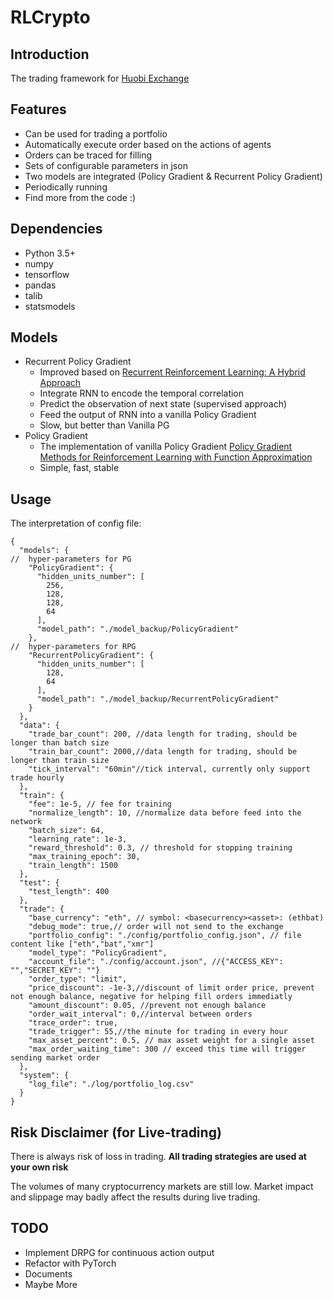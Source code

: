# RLCrypto

## Introduction
The trading framework for [Huobi Exchange](https://www.huobi.pro/)

## Features
- Can be used for trading a portfolio
- Automatically execute order based on the actions of agents
- Orders can be traced for filling
- Sets of configurable parameters in json
- Two models are integrated (Policy Gradient & Recurrent Policy Gradient)
- Periodically running
- Find more from the code :\)

## Dependencies
- Python 3.5+
- numpy
- tensorflow
- pandas
- talib
- statsmodels

## Models
- Recurrent Policy Gradient
    - Improved based on  [Recurrent Reinforcement Learning: A Hybrid Approach](https://arxiv.org/abs/1509.03044)
    - Integrate RNN to encode the temporal correlation
    - Predict the observation of next state (supervised approach)
    - Feed the output of RNN into a vanilla Policy Gradient
    - Slow, but better than Vanilla PG
- Policy Gradient
    - The implementation of vanilla Policy Gradient [Policy Gradient Methods for Reinforcement Learning with Function Approximation](https://papers.nips.cc/paper/1713-policy-gradient-methods-for-reinforcement-learning-with-function-approximation.pdf)
    - Simple, fast, stable

## Usage
The interpretation of config file:
```
{
  "models": {
//	hyper-parameters for PG  
	"PolicyGradient": { 
	  "hidden_units_number": [
		256,
		128,
		128,
		64
	  ],
	  "model_path": "./model_backup/PolicyGradient"
	},
//	hyper-parameters for RPG
	"RecurrentPolicyGradient": {
	  "hidden_units_number": [
		128,
		64
	  ],
	  "model_path": "./model_backup/RecurrentPolicyGradient"
	}
  },
  "data": {
	"trade_bar_count": 200, //data length for trading, should be longer than batch size
	"train_bar_count": 2000,//data length for trading, should be longer than train size
	"tick_interval": "60min"//tick interval, currently only support trade hourly
  },
  "train": {
	"fee": 1e-5, // fee for training
	"normalize_length": 10, //normalize data before feed into the network
	"batch_size": 64,
	"learning_rate": 1e-3,
	"reward_threshold": 0.3, // threshold for stopping training 
	"max_training_epoch": 30,
	"train_length": 1500
  },
  "test": {
	"test_length": 400
  },
  "trade": {
	"base_currency": "eth", // symbol: <basecurrency><asset>: (ethbat)
	"debug_mode": true,// order will not send to the exchange
	"portfolio_config": "./config/portfolio_config.json", // file content like ["eth","bat","xmr"]
	"model_type": "PolicyGradient",
	"account_file": "./config/account.json", //{"ACCESS_KEY": "","SECRET_KEY": ""}
	"order_type": "limit",
	"price_discount": -1e-3,//discount of limit order price, prevent not enough balance, negative for helping fill orders immediatly
	"amount_discount": 0.05, //prevent not enough balance
	"order_wait_interval": 0,//interval between orders
	"trace_order": true,
	"trade_trigger": 55,//the minute for trading in every hour
	"max_asset_percent": 0.5, // max asset weight for a single asset
	"max_order_waiting_time": 300 // exceed this time will trigger sending market order
  },
  "system": {
	"log_file": "./log/portfolio_log.csv"
  }
}
```

## Risk Disclaimer (for Live-trading)
There is always risk of loss in trading. __All trading strategies are used at your own risk__  

The volumes of many cryptocurrency markets are still low. Market impact and slippage may badly affect the results during live trading.

## TODO
- Implement DRPG for continuous action output
- Refactor with PyTorch
- Documents
- Maybe More

